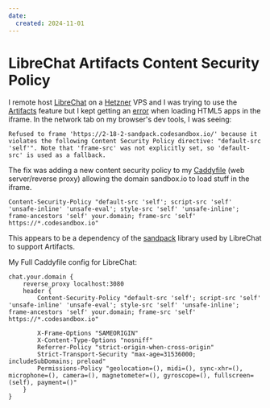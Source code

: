 ```yaml
---
date:
  created: 2024-11-01
---
```


# LibreChat Artifacts Content Security Policy

I remote host [LibreChat](https://github.com/danny-avila/LibreChat) on a [Hetzner](https://www.hetzner.com/cloud/) VPS and I was trying to use the [Artifacts](https://www.librechat.ai/docs/user_guides/artifacts) feature but I kept getting an [error](https://chatgpt.com/share/6725a275-0934-8006-aca3-b2d44cb23d34) when loading HTML5 apps in the iframe. In the network tab on my browser's dev tools, I was seeing:

```
Refused to frame 'https://2-18-2-sandpack.codesandbox.io/' because it violates the following Content Security Policy directive: "default-src 'self'". Note that 'frame-src' was not explicitly set, so 'default-src' is used as a fallback.
```

The fix was adding a new content security policy to my [Caddyfile](https://caddyserver.com/) (web server/reverse proxy) allowing the domain sandbox.io to load stuff in the iframe.

```
Content-Security-Policy "default-src 'self'; script-src 'self' 'unsafe-inline' 'unsafe-eval'; style-src 'self' 'unsafe-inline'; frame-ancestors 'self' your.domain; frame-src 'self' https://*.codesandbox.io"
```

This appears to be a dependency of the [sandpack](https://sandpack.codesandbox.io/) library used by LibreChat to support Artifacts.

My Full Caddyfile config for LibreChat:

```
chat.your.domain {
    reverse_proxy localhost:3080
    header {
        Content-Security-Policy "default-src 'self'; script-src 'self' 'unsafe-inline' 'unsafe-eval'; style-src 'self' 'unsafe-inline'; frame-ancestors 'self' your.domain; frame-src 'self' https://*.codesandbox.io"

        X-Frame-Options "SAMEORIGIN"
        X-Content-Type-Options "nosniff"
        Referrer-Policy "strict-origin-when-cross-origin"
        Strict-Transport-Security "max-age=31536000; includeSubDomains; preload"
        Permissions-Policy "geolocation=(), midi=(), sync-xhr=(), microphone=(), camera=(), magnetometer=(), gyroscope=(), fullscreen=(self), payment=()"
    }
}
```

